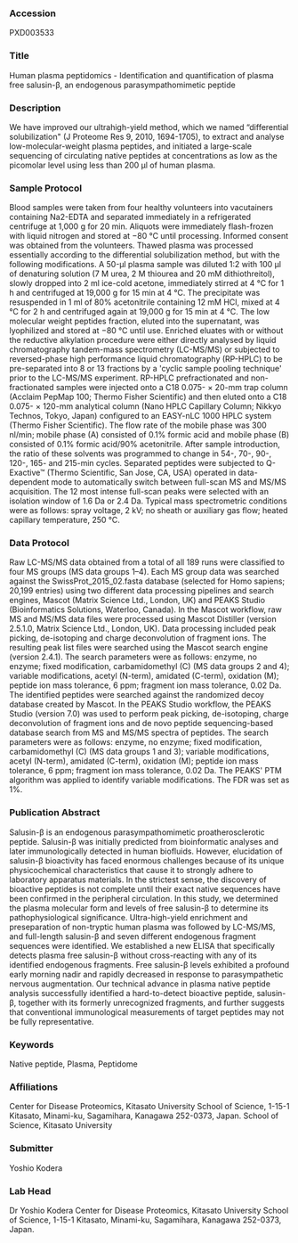 ### Accession
PXD003533

### Title
Human plasma peptidomics -  Identification and quantification of plasma free salusin-β, an endogenous parasympathomimetic peptide

### Description
We have improved our ultrahigh-yield method, which we named “differential solubilization" (J Proteome Res 9, 2010, 1694-1705), to extract and analyse low-molecular-weight plasma peptides, and initiated a large-scale sequencing of circulating native peptides at concentrations as low as the picomolar level using less than 200 μl of human plasma.

### Sample Protocol
Blood samples were taken from four healthy volunteers into vacutainers containing Na2-EDTA and separated immediately in a refrigerated centrifuge at 1,000 g for 20 min. Aliquots were immediately flash-frozen with liquid nitrogen and stored at −80 °C until processing. Informed consent was obtained from the volunteers. Thawed plasma was processed essentially according to the differential solubilization method, but with the following modifications. A 50-μl plasma sample was diluted 1:2 with 100 μl of denaturing solution (7 M urea, 2 M thiourea and 20 mM dithiothreitol), slowly dropped into 2 ml ice-cold acetone, immediately stirred at 4 °C for 1 h and centrifuged at 19,000 g for 15 min at 4 °C. The precipitate was resuspended in 1 ml of 80% acetonitrile containing 12 mM HCl, mixed at 4 °C for 2 h and centrifuged again at 19,000 g for 15 min at 4 °C. The low molecular weight peptides fraction, eluted into the supernatant, was lyophilized and stored at −80 °C until use. Enriched eluates with or without the reductive alkylation procedure were either directly analysed by liquid chromatography tandem-mass spectrometry (LC-MS/MS) or subjected to reversed-phase high performance liquid chromatography (RP-HPLC) to be pre-separated into 8 or 13 fractions by a 'cyclic sample pooling technique' prior to the LC-MS/MS experiment. RP-HPLC prefractionated and non-fractionated samples were injected onto a C18 0.075- × 20-mm trap column (Acclaim PepMap 100; Thermo Fisher Scientific) and then eluted onto a C18 0.075- × 120-mm analytical column (Nano HPLC Capillary Column; Nikkyo Technos, Tokyo, Japan) configured to an EASY-nLC 1000 HPLC system (Thermo Fisher Scientific). The flow rate of the mobile phase was 300 nl/min; mobile phase (A) consisted of 0.1% formic acid and mobile phase (B) consisted of 0.1% formic acid/90% acetonitrile. After sample introduction, the ratio of these solvents was programmed to change in 54-, 70-, 90-, 120-, 165- and 215-min cycles. Separated peptides were subjected to Q-Exactive™ (Thermo Scientific, San Jose, CA, USA) operated in data-dependent mode to automatically switch between full-scan MS and MS/MS acquisition. The 12 most intense full-scan peaks were selected with an isolation window of 1.6 Da or 2.4 Da. Typical mass spectrometric conditions were as follows: spray voltage, 2 kV; no sheath or auxiliary gas flow; heated capillary temperature, 250 °C.

### Data Protocol
Raw LC-MS/MS data obtained from a total of all 189 runs were classified to four MS groups (MS data groups 1–4). Each MS group data was searched against the SwissProt_2015_02.fasta database (selected for Homo sapiens; 20,199 entries) using two different data processing pipelines and search engines, Mascot (Matrix Science Ltd., London, UK) and PEAKS Studio (Bioinformatics Solutions, Waterloo, Canada). In the Mascot workflow, raw MS and MS/MS data files were processed using Mascot Distiller (version 2.5.1.0, Matrix Science Ltd., London, UK). Data processing included peak picking, de-isotoping and charge deconvolution of fragment ions. The resulting peak list files were searched using the Mascot search engine (version 2.4.1). The search parameters were as follows: enzyme, no enzyme; fixed modification, carbamidomethyl (C) (MS data groups 2 and 4); variable modifications, acetyl (N-term), amidated (C-term), oxidation (M); peptide ion mass tolerance, 6 ppm; fragment ion mass tolerance, 0.02 Da. The identified peptides were searched against the randomized decoy database created by Mascot. In the PEAKS Studio workflow, the PEAKS Studio (version 7.0) was used to perform peak picking, de-isotoping, charge deconvolution of fragment ions and de novo peptide sequencing-based database search from MS and MS/MS spectra of peptides. The search parameters were as follows: enzyme, no enzyme; fixed modification, carbamidomethyl (C) (MS data groups 1 and 3); variable modifications, acetyl (N-term), amidated (C-term), oxidation (M); peptide ion mass tolerance, 6 ppm; fragment ion mass tolerance, 0.02 Da. The PEAKS' PTM algorithm was applied to identify variable modifications. The FDR was set as 1%.

### Publication Abstract
Salusin-&#x3b2; is an endogenous parasympathomimetic proatherosclerotic peptide. Salusin-&#x3b2; was initially predicted from bioinformatic analyses and later immunologically detected in human biofluids. However, elucidation of salusin-&#x3b2; bioactivity has faced enormous challenges because of its unique physicochemical characteristics that cause it to strongly adhere to laboratory apparatus materials. In the strictest sense, the discovery of bioactive peptides is not complete until their exact native sequences have been confirmed in the peripheral circulation. In this study, we determined the plasma molecular form and levels of free salusin-&#x3b2; to determine its pathophysiological significance. Ultra-high-yield enrichment and preseparation of non-tryptic human plasma was followed by LC-MS/MS, and full-length salusin-&#x3b2; and seven different endogenous fragment sequences were identified. We established a new ELISA that specifically detects plasma free salusin-&#x3b2; without cross-reacting with any of its identified endogenous fragments. Free salusin-&#x3b2; levels exhibited a profound early morning nadir and rapidly decreased in response to parasympathetic nervous augmentation. Our technical advance in plasma native peptide analysis successfully identified a hard-to-detect bioactive peptide, salusin-&#x3b2;, together with its formerly unrecognized fragments, and further suggests that conventional immunological measurements of target peptides may not be fully representative.

### Keywords
Native peptide, Plasma, Peptidome

### Affiliations
Center for Disease Proteomics, Kitasato University School of Science, 1-15-1 Kitasato, Minami-ku, Sagamihara, Kanagawa 252-0373, Japan.
School of Science, Kitasato University

### Submitter
Yoshio Kodera

### Lab Head
Dr Yoshio Kodera
Center for Disease Proteomics, Kitasato University School of Science, 1-15-1 Kitasato, Minami-ku, Sagamihara, Kanagawa 252-0373, Japan.


